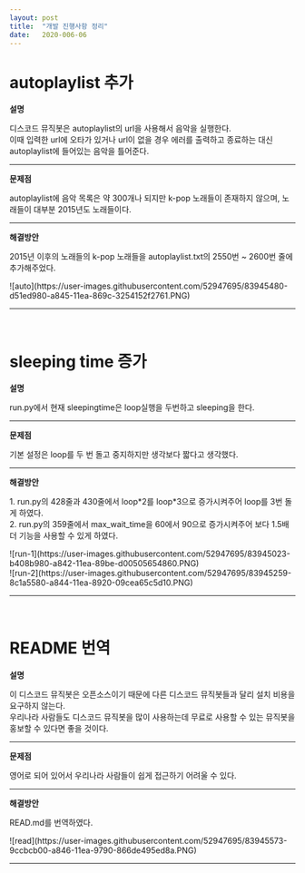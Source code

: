 ```yaml
---
layout: post
title:  "개발 진행사항 정리"
date:   2020-006-06
---
```

<!--
<title> MusicBot </title>
-->


<h1>autoplaylist 추가</h1>
<p><strong>설명</strong></p>

<p>디스코드 뮤직봇은 autoplaylist의 url을 사용해서 음악을 실행한다.<br>이때 입력한 url에 오타가 있거나 url이 없을 경우 에러를 출력하고 종료하는 대신 autoplaylist에 들어있는 음악을 틀어준다.</p>

<hr />
<p><strong>문제점</strong></p>

<p>autoplaylist에 음악 목록은 약 300개나 되지만 k-pop 노래들이 존재하지 않으며, 노래들이 대부분 2015년도 노래들이다.</p>

<hr />
<p><strong>해결방안</strong></p>

<p>2015년 이후의 노래들의 k-pop 노래들을 autoplaylist.txt의 2550번 ~ 2600번 줄에 추가해주었다.</p>
![auto](https://user-images.githubusercontent.com/52947695/83945480-d51ed980-a845-11ea-869c-3254152f2761.PNG)

<hr />
<p>&nbsp;</p>

<h1>sleeping time 증가</h1>
<p><strong>설명</strong></p>

<p>run.py에서 현재 sleepingtime은 loop실행을 두번하고 sleeping을 한다.</p>

<hr />
<p><strong>문제점</strong></p>

<p>기본 설정은 loop를 두 번 돌고 중지하지만 생각보다 짧다고 생각했다.</p>

<hr />
<p><strong>해결방안</strong></p>

<p>1. run.py의 428줄과 430줄에서 loop*2를 loop*3으로 증가시켜주어 loop를 3번 돌게 하였다.<br />
2. run.py의 359줄에서 max_wait_time을 60에서 90으로 증가시켜주어 보다 1.5배 더 기능을 사용할 수 있게 하였다.</p>
![run-1](https://user-images.githubusercontent.com/52947695/83945023-b408b980-a842-11ea-89be-d00505654860.PNG)<br>
![run-2](https://user-images.githubusercontent.com/52947695/83945259-8c1a5580-a844-11ea-8920-09cea65c5d10.PNG)


<hr />
<p>&nbsp;</p>

<h1>README 번역</h1>
<p><strong>설명</strong></p>

<p>이 디스코드 뮤직봇은 오픈소스이기 때문에 다른 디스코드 뮤직봇들과 달리 설치 비용을 요구하지 않는다. <br>우리나라 사람들도 디스코드 뮤직봇을 많이 사용하는데 무료로 사용할 수 있는 뮤직봇을 홍보할 수 있다면 좋을 것이다.</p>

<hr />
<p><strong>문제점</strong></p>

<p>영어로 되어 있어서 우리나라 사람들이 쉽게 접근하기 어려울 수 있다.</p>

<hr />
<p><strong>해결방안</strong></p>

<p>READ.md를 번역하였다.</p>
![read](https://user-images.githubusercontent.com/52947695/83945573-9ccbcb00-a846-11ea-9790-866de495ed8a.PNG)

<hr />
<p>&nbsp;</p>
